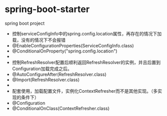 # spring-boot-starter
spring boot project


 * 控制serviceConfigInfo中的spring.config.location属性，再存在的情况下加载，没有的情况下不会报错
 * @EnableConfigurationProperties(ServiceConfigInfo.class)
 * @ConditionalOnProperty("spring.config.location")
 *
 * 控制RefreshResolver配置后顺利返回RefreshResolver的实例，并且后置到Configuration加载完成之后。
 * @AutoConfigureAfter(RefreshResolver.class)
 * @Import(RefreshResolver.class)
 *
 * 配套使用，加载配置文件，实例化ContextRefresher而不是其他实现。（多实现的条件下）
 * @Configuration
 * @ConditionalOnClass(ContextRefresher.class)